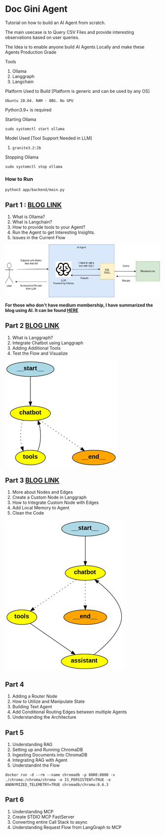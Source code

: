 # Doc Gini Agent

Tutorial on how to build an AI Agent from scratch.

The main usecase is to Query CSV Files and provide interesting observations based on user queries.

The Idea is to enable anyone build AI Agents Locally and make these Agents Production Grade

Tools
1. Ollama
2. Langgraph
3. Langchain

Platform Used to Build \[Platform is generic and can be used by any OS\]
```
Ubuntu 20.04. RAM - 8BG. No GPU
```

Python3.9+ is required

Starting Ollama
```
sudo systemctl start ollama
```

Model Used \[Tool Support Needed in LLM\]
1. `granite3.2:2b`

Stopping Ollama
```
sudo systemctl stop ollama
```

### How to Run
```
python3 app/backend/main.py
```

## Part 1 : [BLOG LINK](https://levelup.gitconnected.com/building-ai-agents-from-scratch-using-langgraph-and-ollama-part-1-3f91068d6dc3?gi=350f1ef173ea)
1. What is Ollama?
2. What is Langchain?
3. How to provide tools to your Agent?
4. Run the Agent to get Interesting Insights.
5. Issues in the Current Flow

![alt text](/figs/docgenie-basic-structure.jpg)

**For those who don't have medium membership, I have summarized the blog using AI. It can be found [HERE](docs/part1.md)**

## Part 2 [BLOG LINK](https://medium.com/gitconnected/building-ai-agents-from-scratch-using-langgraph-and-ollama-part-2-b62edbe23344)
1. What is Langgraph?
2. Integrate Chatbot using Langgraph
3. Adding Additional Tools
4. Test the Flow and Visualize

![alt text](/figs/part2.png)

## Part 3 [BLOG LINK](https://levelup.gitconnected.com/custom-nodes-and-state-in-langgraph-powered-by-ollama-ebecb4566adf)
1. More about Nodes and Edges
2. Create a Custom Node in Langgraph
3. How to Integrate Custom Node with Edges
4. Add Local Memory to Agent
5. Clean the Code

![alt text](/figs/part3.png)

## Part 4
1. Adding a Router Node
2. How to Utilize and Manipulate State
3. Building Text Agent
4. Add Conditional Routing Edges between multiple Agents
5. Understanding the Architecture

## Part 5
1. Understanding RAG
2. Setting up and Running ChromaDB
3. Ingesting Documents into ChromaDB
4. Integrating RAG with Agent
5. Understandint the Flow

```
docker run -d --rm --name chromadb -p 8000:8000 -v ./chroma:/chroma/chroma -e IS_PERSISTENT=TRUE -e ANONYMIZED_TELEMETRY=TRUE chromadb/chroma:0.6.3
```

## Part 6
1. Understanding MCP
2. Create STDIO MCP FastServer
3. Converting entire Call Stack to async
4. Understanding Request Flow from LangGraph to MCP
